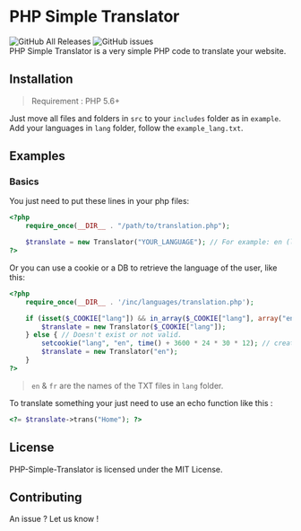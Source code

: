 # PHP Simple Translator
![GitHub All Releases](https://img.shields.io/github/downloads/Kalinkagit/PHP-Simple-Translator/total) ![GitHub issues](https://img.shields.io/github/issues/Kalinkagit/PHP-Simple-Translator)
<br/>PHP Simple Translator is a very simple PHP code to translate your website.

## Installation

> Requirement : PHP 5.6+

Just move all files and folders in `src` to your `includes` folder as in `example`.<br/>
Add your languages in `lang` folder, follow the `example_lang.txt`.

## Examples
### Basics
You just need to put these lines in your php files:
```php
<?php
    require_once(__DIR__ . "/path/to/translation.php");

    $translate = new Translator("YOUR_LANGUAGE"); // For example: en (like en.txt).
?>
```
Or you can use a cookie or a DB to retrieve the language of the user, like this:

```php
<?php 
    require_once(__DIR__ . '/inc/languages/translation.php');

    if (isset($_COOKIE["lang"]) && in_array($_COOKIE["lang"], array("en", "fr"))) { // Check if the cookie exist and if the lang of the cookie exist too.
        $translate = new Translator($_COOKIE["lang"]);
    } else { // Doesn't exist or not valid.
        setcookie("lang", "en", time() + 3600 * 24 * 30 * 12); // create the cookie.
        $translate = new Translator("en");
    }
?>
```
> `en` & `fr` are the names of the TXT files in `lang` folder.

To translate something your just need to use an echo function like this :
```php
<?= $translate->trans("Home"); ?>
```
## License
PHP-Simple-Translator is licensed under the MIT License.

## Contributing
An issue ? Let us know !

